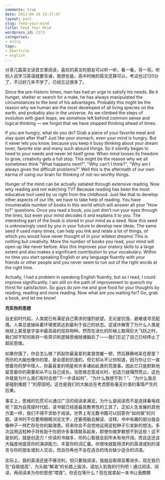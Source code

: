 ```yaml
---
comments: true
date: 2011-04-18 15:17:47
layout: post
slug: feed-your-mind
title: Feed Your Mind
wordpress_id: 2173
categories:
- entry
tags:
- bbarticle
- english
---
```


分享几篇英文读音文章阅读，喜欢的英文的朋友可以听一听，看一看，背一背。听别人说学习英语就要背诵，我想也是。高中时候的英文还算可以，考试也过120分了，不过好几年不学了，已经忘记很多了。







> 
Since the pre-historic times, man has had an urge to satisfy his needs. Be it hunger, shelter or search for a mate, he has always manipulated the circumstances to the best of his advantages. Probably this might be the reason why we human are the most developed of all living species on the earth, and probably also in the universe. As we climbed the steps of evolution with giant leaps, we somehow left behind common sense and logical thinking — we forgot that we have stopped thinking ahead of times.

If you are hungry, what do you do? Grab a piece of your favorite meal and stay quiet after that? Just like your stomach, even your mind is hungry. But it never lets you know, because you keep it busy thinking about your dream lover, favorite star and many such absurd things. So it silently began to heed to your needs and never let itself grow. When mind looses its freedom to grow, creativity gets a full stop. This might be the reason why we all sometimes think "What happens next?", "Why can't I think?", "Why am I always given the difficult problems?" Well this is the aftermath of our own karma of using our brain for thinking of not-so-worthy things.

Hunger of the mind can be actually satiated through extensive reading. Now why reading and not watching TV? Because reading has been the most educative tool used by us right from the childhood. Just like that to develop other aspects of our life, we have to take help of reading. You have innumerable number of books in this world which will answer all your “How to?” questions. Once you read a book, you just don't run your eyes through the lines, but even your mind decodes it and explains it to you. The interesting part of the book is stored in your mind as a seed. Now this seed is unknowingly used by you in your future to develop new ideas. The same seed if used many times, can help you link and relate a lot of things, of which you would have never thought of in your wildest dreams! This is nothing but creativity. More the number of books you read, your mind will open up like never before. Also this improves your oratory skills to a large extent and also makes a significant contribution to your vocabulary. Within no time you start speaking English or any language fluently with your friends or other people and you never seem to run out of the right words at the right time.

Actually, I had a problem in speaking English fluently, but as I read, I could improve significantly. I am still on the path of improvement to quench my thirst for satisfaction. So guys do join me and give food for your thoughts by reading, reading and more reading. Now what are you waiting for? Go, grab a book, and let me know!




**充实你的思想**



> 
自史前时代起，人类就已有满足自己需求的强烈欲望。无论是饥饿、避难或寻觅配偶，人类总是操纵着环境使其达到最利于自己的状态。这或许解答了为什么人类是地球上甚至是宇宙中最高级的现存物种。然而在进化的阶梯上取得巨大飞跃之时，我们却不知何故将一些常识和逻辑思维抛诸脑后了——我们忘记了自己已经停止了超前思维。

如果你饿了，你会怎么做？抓起你最喜爱的美食饱餐一顿，然后静静地呆在那里？而你的大脑也像你的胃，是会感到饥饿的，但它却从不让你知道，因为你让它一直想着你的梦中情人、你最喜爱的明星和许多诸如此类的荒唐事。因此它只是默默地留意着你的需要却从不让自己成长。当思维恣意成长时，创造力就嘎然而止。这也许就是为什么我们有时会想“下一步该如何”、“为什么我想不到？”、“为什么我总是碰到难题？”的原因吧。这也是我们的大脑总在考虑那些毫无价值的事情产生的后果。

事实上，思维的饥荒可以通过广泛的阅读来满足。为什么是阅读而不是选择看电视呢？因为自孩提时代起，读书就已经是最具教育性的工具了。正如人生发展的其他方面一样，我们不得不求助于阅读。世界上有无数书籍可以回答你“如何做”的问题。读书时不仅要用眼睛浏览文字，还要用脑去解读、诠释。书中有趣的部分就会像种子一样贮存在你的脑海里。将来你会不自觉地运用这粒种子引发新的想法。多次运用这粒种子将有助于你把许多事情联系起来，即使你做梦都想不到这些！这不是别的，就是创造力！你读的书越多，你的心智就会前所未有地开阔。而且这还会大幅度地提高你的演讲能力、丰富你的词汇量。你很快就能用流利的英语或别的语言与你的朋友或别人交谈，而且你再也不会在适合的场合缺少适合的词语。

实际上，我的英语还是不够流利，但只要我阅读，我就会取得显著进步。现在我仍在“自我提高”、为头脑“解渴”的长路上跋涉。请加入到我的行列吧！通过阅读、阅读、再阅读来为你的思想“喂食”。你还在等什么？现在就拿起一本书让我瞧瞧

